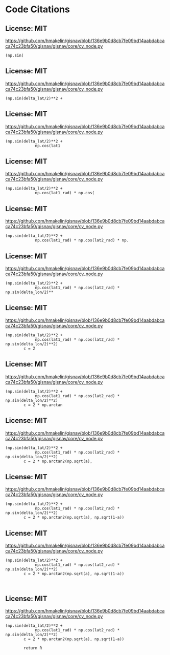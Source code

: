 # Code Citations

## License: MIT
https://github.com/hmakelin/gisnav/blob/136e9b0d8cb7fe09bd14aabdabcaca74c23bfa50/gisnav/gisnav/core/cv_node.py

```
(np.sin(
```


## License: MIT
https://github.com/hmakelin/gisnav/blob/136e9b0d8cb7fe09bd14aabdabcaca74c23bfa50/gisnav/gisnav/core/cv_node.py

```
(np.sin(delta_lat/2)**2 + 
```


## License: MIT
https://github.com/hmakelin/gisnav/blob/136e9b0d8cb7fe09bd14aabdabcaca74c23bfa50/gisnav/gisnav/core/cv_node.py

```
(np.sin(delta_lat/2)**2 + 
             np.cos(lat1
```


## License: MIT
https://github.com/hmakelin/gisnav/blob/136e9b0d8cb7fe09bd14aabdabcaca74c23bfa50/gisnav/gisnav/core/cv_node.py

```
(np.sin(delta_lat/2)**2 + 
             np.cos(lat1_rad) * np.cos(
```


## License: MIT
https://github.com/hmakelin/gisnav/blob/136e9b0d8cb7fe09bd14aabdabcaca74c23bfa50/gisnav/gisnav/core/cv_node.py

```
(np.sin(delta_lat/2)**2 + 
             np.cos(lat1_rad) * np.cos(lat2_rad) * np.
```


## License: MIT
https://github.com/hmakelin/gisnav/blob/136e9b0d8cb7fe09bd14aabdabcaca74c23bfa50/gisnav/gisnav/core/cv_node.py

```
(np.sin(delta_lat/2)**2 + 
             np.cos(lat1_rad) * np.cos(lat2_rad) * np.sin(delta_lon/2)**
```


## License: MIT
https://github.com/hmakelin/gisnav/blob/136e9b0d8cb7fe09bd14aabdabcaca74c23bfa50/gisnav/gisnav/core/cv_node.py

```
(np.sin(delta_lat/2)**2 + 
             np.cos(lat1_rad) * np.cos(lat2_rad) * np.sin(delta_lon/2)**2)
        c = 2
```


## License: MIT
https://github.com/hmakelin/gisnav/blob/136e9b0d8cb7fe09bd14aabdabcaca74c23bfa50/gisnav/gisnav/core/cv_node.py

```
(np.sin(delta_lat/2)**2 + 
             np.cos(lat1_rad) * np.cos(lat2_rad) * np.sin(delta_lon/2)**2)
        c = 2 * np.arctan
```


## License: MIT
https://github.com/hmakelin/gisnav/blob/136e9b0d8cb7fe09bd14aabdabcaca74c23bfa50/gisnav/gisnav/core/cv_node.py

```
(np.sin(delta_lat/2)**2 + 
             np.cos(lat1_rad) * np.cos(lat2_rad) * np.sin(delta_lon/2)**2)
        c = 2 * np.arctan2(np.sqrt(a),
```


## License: MIT
https://github.com/hmakelin/gisnav/blob/136e9b0d8cb7fe09bd14aabdabcaca74c23bfa50/gisnav/gisnav/core/cv_node.py

```
(np.sin(delta_lat/2)**2 + 
             np.cos(lat1_rad) * np.cos(lat2_rad) * np.sin(delta_lon/2)**2)
        c = 2 * np.arctan2(np.sqrt(a), np.sqrt(1-a))
```


## License: MIT
https://github.com/hmakelin/gisnav/blob/136e9b0d8cb7fe09bd14aabdabcaca74c23bfa50/gisnav/gisnav/core/cv_node.py

```
(np.sin(delta_lat/2)**2 + 
             np.cos(lat1_rad) * np.cos(lat2_rad) * np.sin(delta_lon/2)**2)
        c = 2 * np.arctan2(np.sqrt(a), np.sqrt(1-a))
        
        
```


## License: MIT
https://github.com/hmakelin/gisnav/blob/136e9b0d8cb7fe09bd14aabdabcaca74c23bfa50/gisnav/gisnav/core/cv_node.py

```
(np.sin(delta_lat/2)**2 + 
             np.cos(lat1_rad) * np.cos(lat2_rad) * np.sin(delta_lon/2)**2)
        c = 2 * np.arctan2(np.sqrt(a), np.sqrt(1-a))
        
        return R
```

